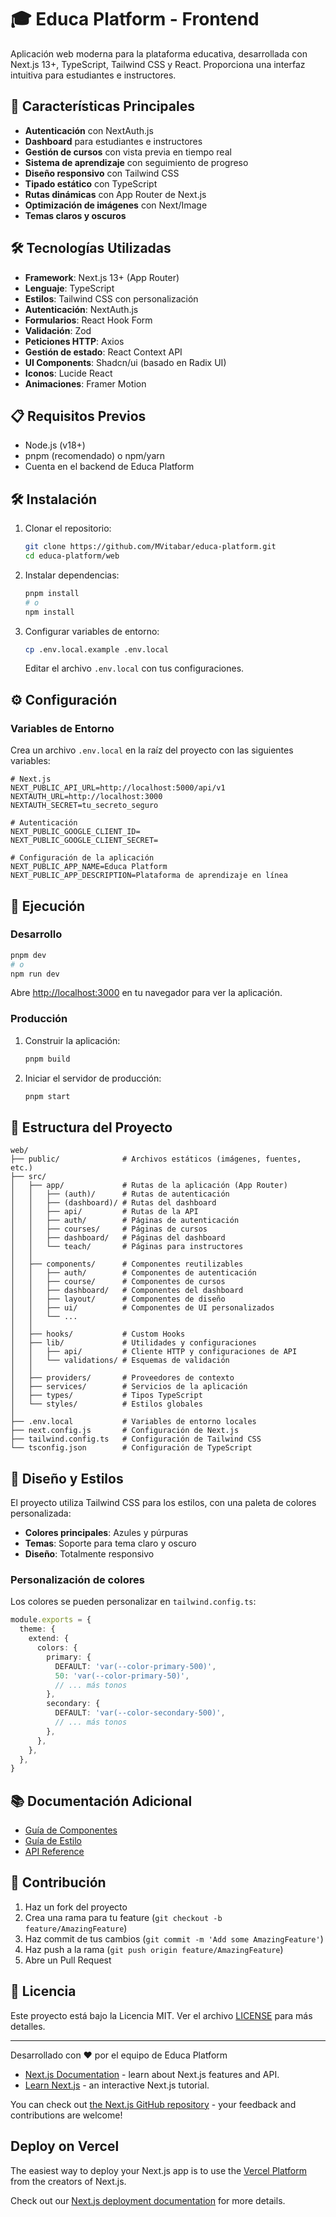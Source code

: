 # 🎓 Educa Platform - Frontend

Aplicación web moderna para la plataforma educativa, desarrollada con Next.js 13+, TypeScript, Tailwind CSS y React. Proporciona una interfaz intuitiva para estudiantes e instructores.

## 🚀 Características Principales

- **Autenticación** con NextAuth.js
- **Dashboard** para estudiantes e instructores
- **Gestión de cursos** con vista previa en tiempo real
- **Sistema de aprendizaje** con seguimiento de progreso
- **Diseño responsivo** con Tailwind CSS
- **Tipado estático** con TypeScript
- **Rutas dinámicas** con App Router de Next.js
- **Optimización de imágenes** con Next/Image
- **Temas claros y oscuros**

## 🛠️ Tecnologías Utilizadas

- **Framework**: Next.js 13+ (App Router)
- **Lenguaje**: TypeScript
- **Estilos**: Tailwind CSS con personalización
- **Autenticación**: NextAuth.js
- **Formularios**: React Hook Form
- **Validación**: Zod
- **Peticiones HTTP**: Axios
- **Gestión de estado**: React Context API
- **UI Components**: Shadcn/ui (basado en Radix UI)
- **Iconos**: Lucide React
- **Animaciones**: Framer Motion

## 📋 Requisitos Previos

- Node.js (v18+)
- pnpm (recomendado) o npm/yarn
- Cuenta en el backend de Educa Platform

## 🛠️ Instalación

1. Clonar el repositorio:
   ```bash
   git clone https://github.com/MVitabar/educa-platform.git
   cd educa-platform/web
   ```

2. Instalar dependencias:
   ```bash
   pnpm install
   # o
   npm install
   ```

3. Configurar variables de entorno:
   ```bash
   cp .env.local.example .env.local
   ```
   Editar el archivo `.env.local` con tus configuraciones.

## ⚙️ Configuración

### Variables de Entorno

Crea un archivo `.env.local` en la raíz del proyecto con las siguientes variables:

```env
# Next.js
NEXT_PUBLIC_API_URL=http://localhost:5000/api/v1
NEXTAUTH_URL=http://localhost:3000
NEXTAUTH_SECRET=tu_secreto_seguro

# Autenticación
NEXT_PUBLIC_GOOGLE_CLIENT_ID=
NEXT_PUBLIC_GOOGLE_CLIENT_SECRET=

# Configuración de la aplicación
NEXT_PUBLIC_APP_NAME=Educa Platform
NEXT_PUBLIC_APP_DESCRIPTION=Plataforma de aprendizaje en línea
```

## 🚦 Ejecución

### Desarrollo

```bash
pnpm dev
# o
npm run dev
```

Abre [http://localhost:3000](http://localhost:3000) en tu navegador para ver la aplicación.

### Producción

1. Construir la aplicación:
   ```bash
   pnpm build
   ```

2. Iniciar el servidor de producción:
   ```bash
   pnpm start
   ```

## 📁 Estructura del Proyecto

```
web/
├── public/              # Archivos estáticos (imágenes, fuentes, etc.)
├── src/
│   ├── app/             # Rutas de la aplicación (App Router)
│   │   ├── (auth)/      # Rutas de autenticación
│   │   ├── (dashboard)/ # Rutas del dashboard
│   │   ├── api/         # Rutas de la API
│   │   ├── auth/        # Páginas de autenticación
│   │   ├── courses/     # Páginas de cursos
│   │   ├── dashboard/   # Páginas del dashboard
│   │   └── teach/       # Páginas para instructores
│   │
│   ├── components/      # Componentes reutilizables
│   │   ├── auth/        # Componentes de autenticación
│   │   ├── course/      # Componentes de cursos
│   │   ├── dashboard/   # Componentes del dashboard
│   │   ├── layout/      # Componentes de diseño
│   │   ├── ui/          # Componentes de UI personalizados
│   │   └── ...
│   │
│   ├── hooks/           # Custom Hooks
│   ├── lib/             # Utilidades y configuraciones
│   │   ├── api/         # Cliente HTTP y configuraciones de API
│   │   └── validations/ # Esquemas de validación
│   │
│   ├── providers/       # Proveedores de contexto
│   ├── services/        # Servicios de la aplicación
│   ├── types/           # Tipos TypeScript
│   └── styles/          # Estilos globales
│
├── .env.local           # Variables de entorno locales
├── next.config.js       # Configuración de Next.js
├── tailwind.config.ts   # Configuración de Tailwind CSS
└── tsconfig.json        # Configuración de TypeScript
```

## 🎨 Diseño y Estilos

El proyecto utiliza Tailwind CSS para los estilos, con una paleta de colores personalizada:

- **Colores principales**: Azules y púrpuras
- **Temas**: Soporte para tema claro y oscuro
- **Diseño**: Totalmente responsivo

### Personalización de colores

Los colores se pueden personalizar en `tailwind.config.ts`:

```typescript
module.exports = {
  theme: {
    extend: {
      colors: {
        primary: {
          DEFAULT: 'var(--color-primary-500)',
          50: 'var(--color-primary-50)',
          // ... más tonos
        },
        secondary: {
          DEFAULT: 'var(--color-secondary-500)',
          // ... más tonos
        },
      },
    },
  },
}
```

## 📚 Documentación Adicional

- [Guía de Componentes](./docs/COMPONENTS.md)
- [Guía de Estilo](./docs/STYLE_GUIDE.md)
- [API Reference](./docs/API_REFERENCE.md)

## 🤝 Contribución

1. Haz un fork del proyecto
2. Crea una rama para tu feature (`git checkout -b feature/AmazingFeature`)
3. Haz commit de tus cambios (`git commit -m 'Add some AmazingFeature'`)
4. Haz push a la rama (`git push origin feature/AmazingFeature`)
5. Abre un Pull Request

## 📄 Licencia

Este proyecto está bajo la Licencia MIT. Ver el archivo [LICENSE](./LICENSE) para más detalles.

---

Desarrollado con ❤️ por el equipo de Educa Platform

- [Next.js Documentation](https://nextjs.org/docs) - learn about Next.js features and API.
- [Learn Next.js](https://nextjs.org/learn) - an interactive Next.js tutorial.

You can check out [the Next.js GitHub repository](https://github.com/vercel/next.js) - your feedback and contributions are welcome!

## Deploy on Vercel

The easiest way to deploy your Next.js app is to use the [Vercel Platform](https://vercel.com/new?utm_medium=default-template&filter=next.js&utm_source=create-next-app&utm_campaign=create-next-app-readme) from the creators of Next.js.

Check out our [Next.js deployment documentation](https://nextjs.org/docs/app/building-your-application/deploying) for more details.
